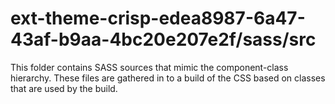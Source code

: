 # ext-theme-crisp-edea8987-6a47-43af-b9aa-4bc20e207e2f/sass/src

This folder contains SASS sources that mimic the component-class hierarchy. These files
are gathered in to a build of the CSS based on classes that are used by the build.
